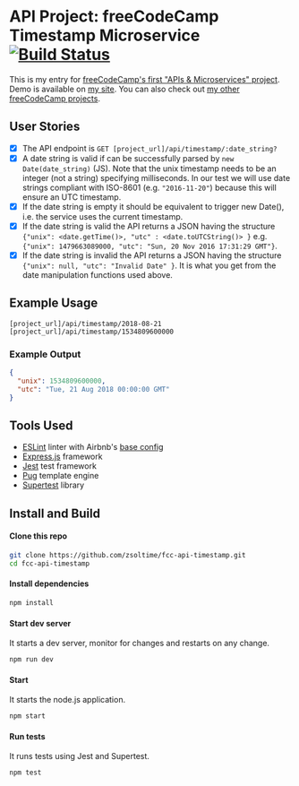 # API Project: freeCodeCamp Timestamp Microservice [![Build Status](https://img.shields.io/travis/zsoltime/fcc-api-timestamp.svg?style=flat-square)](https://travis-ci.org/zsoltime/fcc-api-timestamp)

This is my entry for [freeCodeCamp's first "APIs & Microservices" project][fcc-link]. Demo is available on [my site][demo]. You can also check out [my other freeCodeCamp projects][projects].

## User Stories

- [x] The API endpoint is `GET [project_url]/api/timestamp/:date_string?`
- [x] A date string is valid if can be successfully parsed by `new Date(date_string)` (JS). Note that the unix timestamp needs to be an integer (not a string) specifying milliseconds. In our test we will use date strings compliant with ISO-8601 (e.g. `"2016-11-20"`) because this will ensure an UTC timestamp.
- [x] If the date string is empty it should be equivalent to trigger new Date(), i.e. the service uses the current timestamp.
- [x] If the date string is valid the API returns a JSON having the structure `{"unix": <date.getTime()>, "utc" : <date.toUTCString()> }` e.g. `{"unix": 1479663089000, "utc": "Sun, 20 Nov 2016 17:31:29 GMT"}`.
- [x] If the date string is invalid the API returns a JSON having the structure `{"unix": null, "utc": "Invalid Date" }`. It is what you get from the date manipulation functions used above.

## Example Usage

```
[project_url]/api/timestamp/2018-08-21
[project_url]/api/timestamp/1534809600000
```

### Example Output

```json
{
  "unix": 1534809600000,
  "utc": "Tue, 21 Aug 2018 00:00:00 GMT"
}
```

## Tools Used

- [ESLint](https://github.com/eslint/eslint) linter with Airbnb's [base config](https://www.npmjs.com/package/eslint-config-airbnb-base)
- [Express.js](https://github.com/expressjs/express) framework
- [Jest](https://github.com/facebook/jest) test framework
- [Pug](https://github.com/pugjs/pug) template engine
- [Supertest](https://github.com/visionmedia/supertest/) library

## Install and Build

#### Clone this repo

```bash
git clone https://github.com/zsoltime/fcc-api-timestamp.git
cd fcc-api-timestamp
```

#### Install dependencies

```bash
npm install
```

#### Start dev server

It starts a dev server, monitor for changes and restarts on any change.

```bash
npm run dev
```

#### Start

It starts the node.js application.

```bash
npm start
```

#### Run tests

It runs tests using Jest and Supertest.

```bash
npm test
```

[demo]: https://zsolti.me/apis/timestamp
[fcc-link]: https://learn.freecodecamp.org/apis-and-microservices/apis-and-microservices-projects/timestamp-microservice
[projects]: https://github.com/zsoltime/freeCodeCamp
